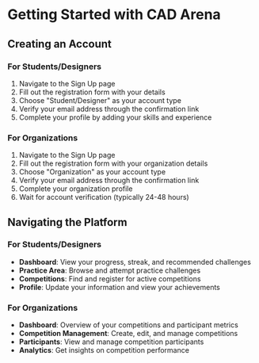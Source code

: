 
# Getting Started with CAD Arena

## Creating an Account

### For Students/Designers

1. Navigate to the Sign Up page
2. Fill out the registration form with your details
3. Choose "Student/Designer" as your account type
4. Verify your email address through the confirmation link
5. Complete your profile by adding your skills and experience

### For Organizations

1. Navigate to the Sign Up page
2. Fill out the registration form with your organization details
3. Choose "Organization" as your account type
4. Verify your email address through the confirmation link
5. Complete your organization profile
6. Wait for account verification (typically 24-48 hours)

## Navigating the Platform

### For Students/Designers

- **Dashboard**: View your progress, streak, and recommended challenges
- **Practice Area**: Browse and attempt practice challenges
- **Competitions**: Find and register for active competitions
- **Profile**: Update your information and view your achievements

### For Organizations

- **Dashboard**: Overview of your competitions and participant metrics
- **Competition Management**: Create, edit, and manage competitions
- **Participants**: View and manage competition participants
- **Analytics**: Get insights on competition performance
